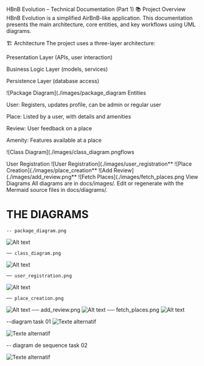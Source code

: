 HBnB Evolution – Technical Documentation (Part 1)
📚 Project Overview
HBnB Evolution is a simplified AirBnB-like application.
This documentation presents the main architecture, core entities, and key workflows using UML diagrams.

🏗️ Architecture
The project uses a three-layer architecture:

Presentation Layer (APIs, user interaction)

Business Logic Layer (models, services)

Persistence Layer (database access)

![Package Diagram](./images/package_diagram Entities

User: Registers, updates profile, can be admin or regular user

Place: Listed by a user, with details and amenities

Review: User feedback on a place

Amenity: Features available at a place

![Class Diagram](./images/class_diagram.pngflows

User Registration
![User Registration](./images/user_registration**
![Place Creation](./images/place_creation**
![Add Review](./images/add_review.png**
![Fetch Places](./images/fetch_places.png View Diagrams
All diagrams are in docs/images/.
Edit or regenerate with the Mermaid source files in docs/diagrams/.




# THE DIAGRAMS 

    -- package_diagram.png
 ![Alt text](https://github.com/MOUSSA-info/holbertonschool-hbnb/blob/9c3e42e44d08b2343d4ff63bea08c31ac1e94543/package_diagram%20.png)
    
    ── class_diagram.png
![Alt text](https://github.com/MOUSSA-info/holbertonschool-hbnb/blob/024020f0aeb23c88b5fb4789b2813ca1be67a28b/class%20diagram.png)

    ── user_registration.png
![Alt text](https://github.com/MOUSSA-info/holbertonschool-hbnb/blob/6ad5b984f1d5ee247360894f4efd27f764aefae4/%3Auser_registration.png)

    ── place_creation.png
![Alt text](https://github.com/MOUSSA-info/holbertonschool-hbnb/blob/ea887054ed7fcbd2c159862f32fcc47fa9af2440/place%20cration.png)
    ── add_review.png
![Alt text](https://github.com/MOUSSA-info/holbertonschool-hbnb/blob/f21305148fe2d05d8900d0e30569b38e81e4859c/review.png)
    ── fetch_places.png 
![Alt text](https://github.com/MOUSSA-info/holbertonschool-hbnb/blob/4051f2e7607d32468a3830153c1e2dcec80418d4/fetch_places.png)

  --diagram task 01
![Texte alternatif](https://github.com/MOUSSA-info/holbertonschool-hbnb/blob/73dbb9b923d49aad497634575c12ff341ae9ee61/Capture%20d%E2%80%99e%CC%81cran%202025-06-05%20a%CC%80%2013.30.50.png)

![Texte alternatif](https://github.com/MOUSSA-info/holbertonschool-hbnb/blob/ab3d382106cab5da9ab1b42141f6c4f16e3d0355/diagrame.png)


-- diagram de sequence task 02

![Texte alternatif](https://github.com/MOUSSA-info/holbertonschool-hbnb/blob/56eca113374202294a0f57d675bae1c20d44c731/Diagram_de_sequence.png)
